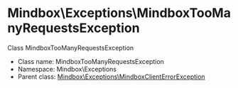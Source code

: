 Mindbox\Exceptions\MindboxTooManyRequestsException
===============

Class MindboxTooManyRequestsException




* Class name: MindboxTooManyRequestsException
* Namespace: Mindbox\Exceptions
* Parent class: [Mindbox\Exceptions\MindboxClientErrorException](Mindbox-Exceptions-MindboxClientErrorException.md)








